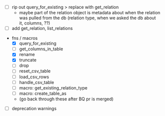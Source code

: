 - [ ] rip out query_for_existing > replace with get_relation
  - maybe part of the relation object is metadata about when the relation was pulled
    from the db (relation type, when we asked the db about it, columns, ??)
- [ ] add get_relation, list_relations
- fns / macros
  - [x] query_for_existing
  - [ ] get_columns_in_table
  - [x] rename
  - [x] truncate
  - [ ] drop
  - [ ] reset_csv_table
  - [ ] load_csv_rows
  - [ ] handle_csv_table
  - [ ] macro: get_existing_relation_type
  - [ ] macro: create_table_as
  - (go back through these after BQ pr is merged)
- [ ] deprecation warnings
